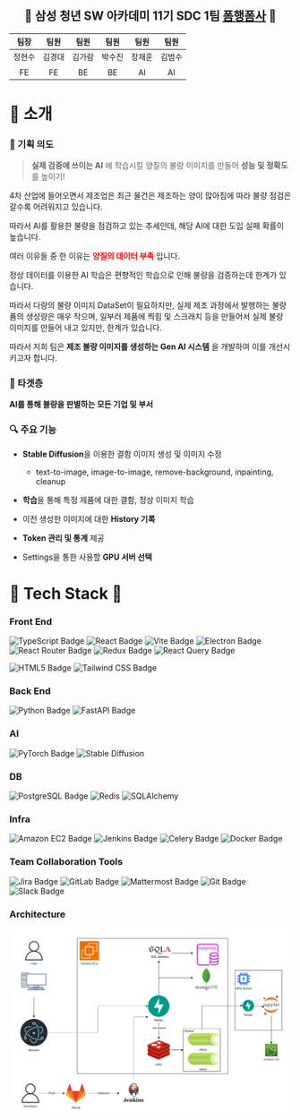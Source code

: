 <div align="center">

<h2> 🌟 삼성 청년 SW 아카데미 11기 SDC 1팀 <u>폼행폼사</u> 🌟 </h2>

|  팀장  |  팀원  |  팀원  |  팀원  |  팀원  |  팀원  |
| :----: | :----: | :----: | :----: | :----: | :----: |
| 정현수 | 김경대 | 김가람 | 박수진 | 장재훈 | 김범수 |
|        |        |        |        |        |        |
|   FE   |   FE   |   BE   |   BE   |   AI   |   AI   |

</div>

# 💎 소개

### 🌃 기획 의도

> **실제 검증에 쓰이는 AI** 에 학습시킬 양질의 불량 이미지를 만들어 **성능 및 정확도** 를 높이기!

4차 산업에 들어오면서 제조업은 최근 물건은 제조하는 양이 많아짐에 따라 불량 점검은 갈수록 어려워지고 있습니다.

따라서 AI를 활용한 불량을 점검하고 있는 추세인데, 해당 AI에 대한 도입 실패 확률이 높습니다.

여러 이유들 중 한 이유는 <span style="color:red"> **양질의 데이터 부족** </span> 입니다.

정상 데이터를 이용한 AI 학습은 편향적인 학습으로 인해 불량을 검증하는데 한계가 있습니다.

따라서 다량의 불량 이미지 DataSet이 필요하지만, 실제 제조 과정에서 발행하는 불량품의 생성량은 매우 작으며, 일부러 제품에 찍힘 및 스크래치 등을 만들어서 실제 불량 이미지를 만들어 내고 있지만, 한계가 있습니다.

따라서 저희 팀은 **제조 불량 이미지를 생성하는 Gen AI 시스템** 을 개발하여 이를 개선시키고자 합니다.

### 🌃 타겟층

**AI를 통해 불량을 판별하는 모든 기업 및 부서**

### 🔍 주요 기능

- **Stable Diffusion**을 이용한 결함 이미지 생성 및 이미지 수정

  - text-to-image, image-to-image, remove-background, inpainting, cleanup

- **학습**을 통해 특정 제품에 대한 결함, 정상 이미지 학습

- 이전 생성한 이미지에 대한 **History 기록**

- **Token 관리 및 통계** 제공

- Settings을 통한 사용할 **GPU 서버 선택**

# 🔨 Tech Stack 🔨

### Front End

![TypeScript Badge](https://img.shields.io/badge/TypeScript-3178C6?logo=typescript&logoColor=fff&style=for-the-badge)
![React Badge](https://img.shields.io/badge/React-61DAFB?logo=react&logoColor=000&style=for-the-badge)
![Vite Badge](https://img.shields.io/badge/Vite-646CFF?logo=vite&logoColor=fff&style=for-the-badge)
![Electron Badge](https://img.shields.io/badge/Electron-47848F?logo=electron&logoColor=fff&style=for-the-badge)
![React Router Badge](https://img.shields.io/badge/React%20Router-CA4245?logo=reactrouter&logoColor=fff&style=for-the-badge)
![Redux Badge](https://img.shields.io/badge/Redux-764ABC?logo=redux&logoColor=fff&style=for-the-badge)
![React Query Badge](https://img.shields.io/badge/React%20Query-FF4154?logo=reactquery&logoColor=fff&style=for-the-badge)

![HTML5 Badge](https://img.shields.io/badge/HTML5-E34F26?logo=html5&logoColor=fff&style=for-the-badge)
![Tailwind CSS Badge](https://img.shields.io/badge/Tailwind%20CSS-06B6D4?logo=tailwindcss&logoColor=fff&style=for-the-badge)

### Back End

![Python Badge](https://img.shields.io/badge/Python-3776AB?logo=python&logoColor=fff&style=for-the-badge)
![FastAPI Badge](https://img.shields.io/badge/FastAPI-009688?logo=fastapi&logoColor=fff&style=for-the-badge)

### AI

![PyTorch Badge](https://img.shields.io/badge/PyTorch-EE4C2C?logo=pytorch&logoColor=fff&style=for-the-badge)
![Stable Diffusion](https://img.shields.io/badge/Stable%20Diffusion-D24939?logoColor=fff&style=for-the-badge)

### DB

![PostgreSQL Badge](https://img.shields.io/badge/PostgreSQL-4169E1?logo=postgresql&logoColor=fff&style=for-the-badge)
![Redis](https://img.shields.io/badge/Redis-FF4438?logoColor=fff&style=for-the-badge)
![SQLAlchemy](https://img.shields.io/badge/SQLAlchemy-4169E1?logo=SQLAlchemy&logoColor=fff&style=for-the-badge)

### Infra

![Amazon EC2 Badge](https://img.shields.io/badge/Amazon%20EC2-F90?logo=amazonec2&logoColor=fff&style=for-the-badge)
![Jenkins Badge](https://img.shields.io/badge/Jenkins-D24939?logo=jenkins&logoColor=fff&style=for-the-badge)
![Celery Badge](https://img.shields.io/badge/Celery-37814A?logo=celery&logoColor=fff&style=for-the-badge)
![Docker Badge](https://img.shields.io/badge/Docker-2496ED?logo=docker&logoColor=fff&style=for-the-badge)

### Team Collaboration Tools

![Jira Badge](https://img.shields.io/badge/Jira-0052CC?logo=jira&logoColor=fff&style=for-the-badge)
![GitLab Badge](https://img.shields.io/badge/GitLab-FC6D26?logo=gitlab&logoColor=fff&style=for-the-badge)
![Mattermost Badge](https://img.shields.io/badge/Mattermost-0058CC?logo=mattermost&logoColor=fff&style=for-the-badge)
![Git Badge](https://img.shields.io/badge/Git-F05032?logo=git&logoColor=fff&style=for-the-badge)
![Slack Badge](https://img.shields.io/badge/Slack-4A154B?logo=slack&logoColor=fff&style=for-the-badge)

### Architecture

<img src="./readme/architecture.png">
